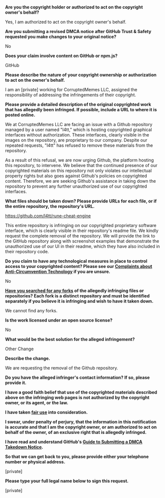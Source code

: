 **Are you the copyright holder or authorized to act on the copyright owner's behalf?**

Yes, I am authorized to act on the copyright owner's behalf.

**Are you submitting a revised DMCA notice after GitHub Trust & Safety requested you make changes to your original notice?**

No

**Does your claim involve content on GitHub or npm.js?**

GitHub

**Please describe the nature of your copyright ownership or authorization to act on the owner's behalf.**

I am an [private] working for CorruptedMemes LLC, assigned the responsibility of addressing the infringements of their copyright.

**Please provide a detailed description of the original copyrighted work that has allegedly been infringed. If possible, include a URL to where it is posted online.**

We at CorruptedMemes LLC are facing an issue with a Github repository managed by a user named "l4tt," which is hosting copyrighted graphical interfaces without authorization. These interfaces, clearly visible in the images on the repository, are proprietary to our company. Despite our repeated requests, "l4tt" has refused to remove these materials from the repository.

As a result of this refusal, we are now urging Github, the platform hosting this repository, to intervene. We believe that the continued presence of our copyrighted materials on this repository not only violates our intellectual property rights but also goes against Github's policies on copyrighted content. Therefore, we are seeking Github's assistance in taking down the repository to prevent any further unauthorized use of our copyrighted interfaces.

**What files should be taken down? Please provide URLs for each file, or if the entire repository, the repository's URL.**

https://github.com/l4tt/rune-cheat-engine

This entire repository is infringing on our copyrighted proprietary software interface, which is clearly visible in their repository's readme file. We kindly request the complete removal of the repository. We will provide the link to the GitHub repository along with screenshot examples that demonstrate the unauthorized use of our UI in their readme, which they have also included in their repository code. 

**Do you claim to have any technological measures in place to control access to your copyrighted content? Please see our <a href="https://docs.github.com/articles/guide-to-submitting-a-dmca-takedown-notice#complaints-about-anti-circumvention-technology">Complaints about Anti-Circumvention Technology</a> if you are unsure.**

No

**<a href="https://docs.github.com/articles/dmca-takedown-policy#b-what-about-forks-or-whats-a-fork">Have you searched for any forks</a> of the allegedly infringing files or repositories? Each fork is a distinct repository and must be identified separately if you believe it is infringing and wish to have it taken down.**

We cannot find any forks.

**Is the work licensed under an open source license?**

No

**What would be the best solution for the alleged infringement?**

Other Change

**Describe the change.**

We are requesting the removal of the Github repository.

**Do you have the alleged infringer's contact information? If so, please provide it.**

**I have a good faith belief that use of the copyrighted materials described above on the infringing web pages is not authorized by the copyright owner, or its agent, or the law.**

**I have taken <a href="https://www.lumendatabase.org/topics/22">fair use</a> into consideration.**

**I swear, under penalty of perjury, that the information in this notification is accurate and that I am the copyright owner, or am authorized to act on behalf of the owner, of an exclusive right that is allegedly infringed.**

**I have read and understand GitHub's <a href="https://docs.github.com/articles/guide-to-submitting-a-dmca-takedown-notice/">Guide to Submitting a DMCA Takedown Notice</a>.**

**So that we can get back to you, please provide either your telephone number or physical address.**

[private]

**Please type your full legal name below to sign this request.**

[private]
